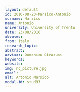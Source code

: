 ```yaml
---
layout: default 
id: 2016-08-23-Marsico-Antonio
surname: Marsico
name: Antonio
university: University of Trento
date: 23/08/2016
aboutme: 
from: Italy
research_topic: 
abstract: 
advisor: Domenico Siracusa
keywords: 
website: 
img: no_picture.jpg
email: 
alt: Antonio Marsico
modal-id: stud93
---
```


